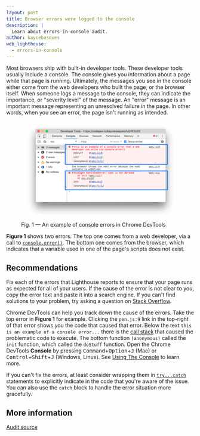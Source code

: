 ```yaml
---
layout: post
title: Browser errors were logged to the console
description: |
  Learn about errors-in-console audit.
author: kaycebasques
web_lighthouse:
  - errors-in-console
---
```


Most browsers ship with built-in developer tools. These developer tools usually include a
console. The console gives you information about a page while that page is running. Ultimately,
the messages you see in the console either come from the web developers who built the page,
or the browser itself. When someone logs a message to the console, they can
indicate the importance, or "severity level" of the message. An "error" message is an
important message representing an unresolved failure in the page. In other words,
when you see an error, the page isn't running as intended.

<figure class="w-figure">
  <img class="w-screenshot w-screenshot--filled" src="errors.png" alt="An example of console errors in Chrome DevTools">
  <figcaption class="w-figcaption">
    Fig. 1 — An example of console errors in Chrome DevTools
  </figcaption>
</figure>

**Figure 1** shows two errors. The top one comes from a web developer, via a call to
[`console.error()`](https://developers.google.com/web/tools/chrome-devtools/console/console-reference#error). The bottom one comes from the browser, which indicates that a
variable used in one of the page's scripts does not exist.

## Recommendations

Fix each of the errors that Lighthouse reports to ensure that your page runs as expected for
all of your users. If the cause of the error is not clear to you, copy the error text and
paste it into a search engine. If you can't find solutions to your problem, try asking a
question on [Stack Overflow](https://stackoverflow.com).

Chrome DevTools can help you track down the cause of the errors. Take the top error in
**Figure 1** for example. Clicking the `pen.js:9` link in the top-right of that error
shows you the code that caused that error. Below the text `this is an example of a console
error...` there is the [call stack](https://en.wikipedia.org/wiki/Call_stack) that caused the problematic code to
execute. The bottom function `(anonymous)` called the `init` function, which called the
`doStuff` function. Open the Chrome DevTools **Console** by pressing
<kbd>Command</kbd>+<kbd>Option</kbd>+<kbd>J</kbd> (Mac) or
<kbd>Control</kbd>+<kbd>Shift</kbd>+<kbd>J</kbd> (Windows, Linux). See [Using The
Console](/web/tools/chrome-devtools/console/) to learn more.

If you can't fix the errors, at least consider wrapping them in
[`try...catch`](https://developer.mozilla.org/en-US/docs/Web/JavaScript/Reference/Statements/try...catch) statements to explicitly indicate in the code that you're
aware of the issue. You can also use the `catch` block to handle the error situation more
gracefully.

## More information

[Audit source](https://github.com/GoogleChrome/lighthouse/blob/master/lighthouse-core/audits/errors-in-console.js)
